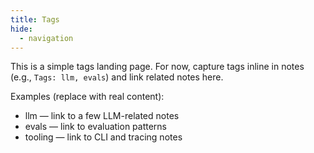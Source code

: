 ```yaml
---
title: Tags
hide:
  - navigation
---
```


This is a simple tags landing page. For now, capture tags inline in notes (e.g., `Tags: llm, evals`) and link related notes here.

Examples (replace with real content):

- llm — link to a few LLM-related notes
- evals — link to evaluation patterns
- tooling — link to CLI and tracing notes
